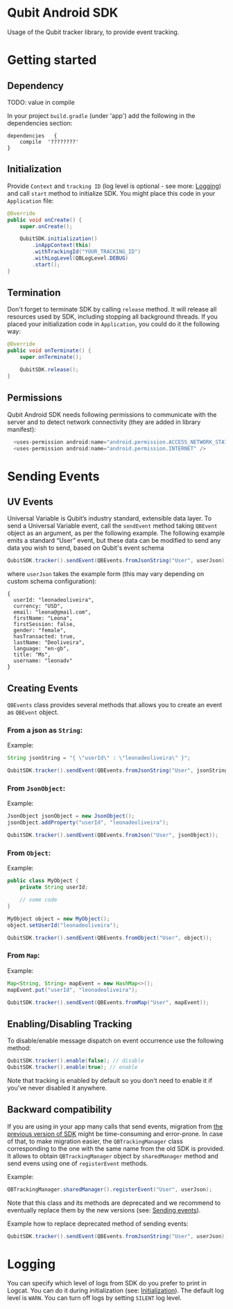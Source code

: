 # Qubit Android SDK

Usage of the Qubit tracker library, to provide event tracking.

# Getting started

## Dependency
TODO: value in compile

In your project `build.gradle` (under 'app') add the following in the dependencies section:

```
dependencies   {
    compile  '????????'
}
```

## Initialization

Provide `Context` and `tracking ID` (log level is optional - see more: [Logging](#logging)) and call `start` method to initialize SDK. You might place this code in your `Application` file:

```java
@Override
public void onCreate() {
    super.onCreate();

    QubitSDK.initialization()
        .inAppContext(this)
        .withTrackingId("YOUR_TRACKING_ID")
        .withLogLevel(QBLogLevel.DEBUG)
        .start();
}
```

## Termination

Don't forget to terminate SDK by calling `release` method. It will release all resources used by SDK, including stopping all background threads.
If you placed your initialization code in `Application`, you could do it the following way:

```java
@Override
public void onTerminate() {
    super.onTerminate();

    QubitSDK.release();
}
```

## Permissions
Qubit Android SDK needs following permissions to communicate with the server and to detect network connectivity (they are added in library manifest):

```java
  <uses-permission android:name="android.permission.ACCESS_NETWORK_STATE"/>
  <uses-permission android:name="android.permission.INTERNET" />
```

# Sending Events

## UV Events
Universal Variable is Qubit’s industry standard, extensible data layer. To send a Universal Variable event, call the `sendEvent` method taking `QBEvent` object as an argument, as per the following example. The following example emits a standard “User” event, but these data can be modified to send any data you wish to send, based on Qubit's event schema

```java
QubitSDK.tracker().sendEvent(QBEvents.fromJsonString("User", userJson));
```

where `userJson` takes the example form (this may vary depending on custom schema configuration):

```
{
  userId: "leonadeoliveira",
  currency: "USD",
  email: "leona@gmail.com",
  firstName: "Leona",
  firstSession: false,
  gender: "female",
  hasTransacted: true,
  lastName: "Deoliveira",
  language: "en-gb",
  title: "Ms",
  username: "leonadv"
}
```

## Creating Events

`QBEvents` class provides several methods that allows you to create an event as `QBEvent` object.

### From a json as `String`:

Example:

```java
String jsonString = "{ \"userId\" : \"leonadeoliveira\" }";

QubitSDK.tracker().sendEvent(QBEvents.fromJsonString("User", jsonString));
```

### From `JsonObject`:

Example:

```java
JsonObject jsonObject = new JsonObject();
jsonObject.addProperty("userId", "leonadeoliveira");

QubitSDK.tracker().sendEvent(QBEvents.fromJson("User", jsonObject));
```

### From `Object`:

Example:

```java
public class MyObject {
    private String userId;

    // some code
}
```

```java
MyObject object = new MyObject();
object.setUserId("leonadeoliveira");

QubitSDK.tracker().sendEvent(QBEvents.fromObject("User", object));
```

### From `Map`:

Example:

```java
Map<String, String> mapEvent = new HashMap<>();
mapEvent.put("userId", "leonadeoliveira");

QubitSDK.tracker().sendEvent(QBEvents.fromMap("User", mapEvent));
```

## Enabling/Disabling Tracking
To disable/enable message dispatch on event occurrence use the following method:

```java
QubitSDK.tracker().enable(false); // disable
QubitSDK.tracker().enable(true); // enable
```

Note that tracking is enabled by default so you don't need to enable it if you've never disabled it anywhere.

## Backward compatibility

If you are using in your app many calls that send events, migration from [the previous version of SDK](https://github.com/qubitdigital/android-tracker) might be time-consuming and error-prone.
In case of that, to make migration easier, the `QBTrackingManager` class corresponding to the one with the same name from the old SDK is provided.
It allows to obtain `QBTrackingManager` object by `sharedManager` method and send evens using one of `registerEvent` methods.

Example:

```java
QBTrackingManager.sharedManager().registerEvent("User", userJson);
```

Note that this class and its methods are deprecated and we recommend to eventually replace them by the new versions (see: [Sending events](#sending-events)).

Example how to replace deprecated method of sending events:

```java
QubitSDK.tracker().sendEvent(QBEvents.fromJsonString("User", userJson));
```

# Logging

You can specify which level of logs from SDK do you prefer to print in Logcat. You can do it during initialization (see: [Initialization](#initialization)). The default log level is `WARN`. You can turn off logs by setting `SILENT` log level.
